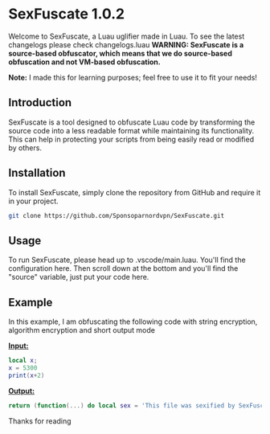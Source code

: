 # SexFuscate 1.0.2

Welcome to SexFuscate, a Luau uglifier made in Luau.
To see the latest changelogs please check changelogs.luau
**WARNING: SexFuscate is a source-based obfuscator, which means that we do source-based obfuscation and not VM-based obfuscation.**

**Note:** I made this for learning purposes; feel free to use it to fit your needs!

## Introduction
SexFuscate is a tool designed to obfuscate Luau code by transforming the source code into a less readable format while maintaining its functionality. This can help in protecting your scripts from being easily read or modified by others.

## Installation
To install SexFuscate, simply clone the repository from GitHub and require it in your project.

```sh
git clone https://github.com/Sponsoparnordvpn/SexFuscate.git
```

## Usage
To run SexFuscate, please head up to .vscode/main.luau. You'll find the configuration here. Then scroll down at the bottom and you'll find the "source" variable, just put your code here.


## Example

In this example, I am obfuscating the following code with string encryption, algorithm encryption and short output mode

**[Input:](https://github.com/Sponsoparnordvpn/SexFuscate/input.luau)**
```lua
local x;
x = 5300
print(x+2)
```
**[Output:](https://github.com/Sponsoparnordvpn/SexFuscate/output.luau)** 
```lua
return (function(...) do local sex = 'This file was sexified by SexFuscator | 1.0.0' end do local _SEXl1ll11lIlIllll1 = print;local _SEXl1l1IIlIllI11ll = buffer;local _SEX1l1lIIlIlIlIIll = debug;local _SEXIIIl1IlIllll1lI = _G;local _SEX1Il11ll11IllllI = utf8;local _SEXl1ll11ll11lllI1 = os;local _SEXIlIIlI11I11I1l1 = table;local _SEX1I1lll1Illll111 = math;local _SEXlIllIIIl111IIII = string;local _SEXI1lII1I1111l1I1 = coroutine;local _SEXIlI1lI1ll1I1I1l = bit32;local _SEX1IIIIllIlll1lII={"\204\128","\204\130","\204\131","\204\132","\204\134","\204\136","\204\137","\204\138","\204\139","\204\140","\204\141","\204\142","\204\143","\204\145","\204\147","\204\148","\204\149","\204\150","\204\151","\204\152","\204\153","\204\154","\204\155","\204\156","\204\157","\204\158","\204\159","\204\160","\204\162","\204\163","\204\164","\204\165","\204\167","\204\168","\204\169","\204\170","\204\171","\204\172","\204\173","\204\174","\204\175","\204\176","\204\178","\204\179","\204\180","\204\181","\204\182","\204\183","\204\184","\204\185","\204\186","\204\187","\204\188","\204\189","\204\190","\204\191","\205\128","\205\130","\205\131","\205\132","\205\133","\205\135","\205\136","\205\137","\205\138","\205\139","\205\140","\205\141","\205\142","\205\143","\205\144","\205\145","\205\146","\205\147","\205\148","\205\149","\205\150","\205\151","\205\152","\205\153","\205\154","\205\155","\205\156","\205\157","\205\158","\205\159","\205\160","\205\161","\205\162","\205\163","\205\164","\205\165","\205\166","\205\167","\205\168","\205\169","\205\170","\205\171","\205\172","\205\173","\205\174","\205\175","\205\176","\205\177","\205\178","\205\179","\205\180","\205\181","\205\182","\205\183","\205\184","\205\185","\205\186","\205\187","\205\188","\205\189","\205\190","\205\191"}local function _SEX11I1l1IIIl111ll(_SEXI11I1llII1llI1l)local _SEXlIlI11II1IIlIIl="" for i=1,#_SEXI11I1llII1llI1l do local _SEX1ll1lI111llllI1=_SEXI11I1llII1llI1l:sub(i,i)_SEXlIlI11II1IIlIIl=_SEXlIlI11II1IIlIIl .. _SEX1ll1lI111llllI1 for j=1,math.random(1,8)do _SEXlIlI11II1IIlIIl=_SEXlIlI11II1IIlIIl .. _SEX1IIIIllIlll1lII[math.random(1,#_SEX1IIIIllIlll1lII)] end for j=1,math.random(1,8)do _SEXlIlI11II1IIlIIl=_SEXlIlI11II1IIlIIl .. _SEX1IIIIllIlll1lII[math.random(1,#_SEX1IIIIllIlll1lII)] end end return _SEXlIlI11II1IIlIIl end local function _SEXIIlll1III11IlII(_SEXlII1II111I11ll1)local _SEXIl1111l1IIll111="" for i=1,#_SEXlII1II111I11ll1 do local _SEXIlIIl11IllI1IlI=_SEXlII1II111I11ll1:sub(i,i)if utf8.len(_SEXIlIIl11IllI1IlI)==1 then _SEXIl1111l1IIll111=_SEXIl1111l1IIll111 .. _SEXIlIIl11IllI1IlI end end return _SEXIl1111l1IIll111 end;local _SEXlIIll1IlI1II1I1;x=math.floor((2489 * 5300^4 - 1661 * 5300^3 + 2439 * 5300^2 - 2643 * 5300 + 756) / (2489 * 5300^3 - 1661 * 5300^2 + 2439 * 5300 - 2643)) _SEXl1ll11lIlIllll1(x+math.floor((99 * 2^4 - 18 * 2^3 + 34 * 2^2 - 1 * 2 + 4) / (99 * 2^3 - 18 * 2^2 + 34 * 2 - 1)));end do end end)({{{}, {}, {}}})
```


Thanks for reading
